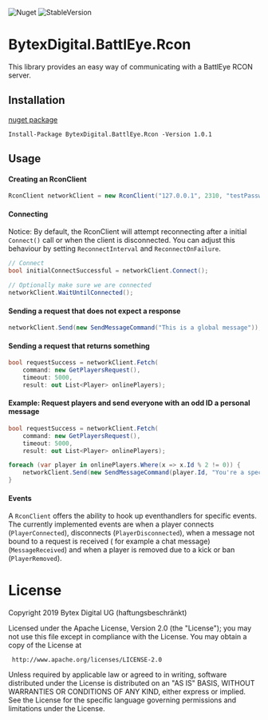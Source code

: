 ![Nuget](https://img.shields.io/nuget/v/BytexDigital.BattlEye.Rcon.svg?style=flat-square)
![StableVersion](https://img.shields.io/badge/stable_version-v1.0.1-green.svg?style=flat-square)

# BytexDigital.BattlEye.Rcon
This library provides an easy way of communicating with a BattlEye RCON server.

## Installation
[nuget package](https://www.nuget.org/packages/BytexDigital.BattlEye.Rcon/)
```
Install-Package BytexDigital.BattlEye.Rcon -Version 1.0.1
```


## Usage
#### Creating an RconClient
```cs
RconClient networkClient = new RconClient("127.0.0.1", 2310, "testPassword");
```

#### Connecting
Notice: By default, the RconClient will attempt reconnecting after a initial `Connect()` call or when the client is disconnected.
You can adjust this behaviour by setting `ReconnectInterval` and `ReconnectOnFailure`.
```cs
// Connect
bool initialConnectSuccessful = networkClient.Connect();

// Optionally make sure we are connected
networkClient.WaitUntilConnected();
```

#### Sending a request that does not expect a response
```cs
networkClient.Send(new SendMessageCommand("This is a global message"));
```

#### Sending a request that returns something
```cs
bool requestSuccess = networkClient.Fetch(
	command: new GetPlayersRequest(),
	timeout: 5000,
	result: out List<Player> onlinePlayers);
```

#### Example: Request players and send everyone with an odd ID a personal message
```cs
bool requestSuccess = networkClient.Fetch(
	command: new GetPlayersRequest(),
	timeout: 5000,
	result: out List<Player> onlinePlayers);

foreach (var player in onlinePlayers.Where(x => x.Id % 2 != 0)) {
	networkClient.Send(new SendMessageCommand(player.Id, "You're a special person"));
}
```

#### Events
A `RconClient` offers the ability to hook up eventhandlers for specific events. The currently implemented events are when a player connects (`PlayerConnected`), disconnects (`PlayerDisconnected`), when a message not bound to a request is received ( for example a chat message) (`MessageReceived`) and when a player is removed due to a kick or ban (`PlayerRemoved`).

# License
Copyright 2019 Bytex Digital UG (haftungsbeschränkt)

 Licensed under the Apache License, Version 2.0 (the "License");
 you may not use this file except in compliance with the License.
 You may obtain a copy of the License at

     http://www.apache.org/licenses/LICENSE-2.0

 Unless required by applicable law or agreed to in writing, software
 distributed under the License is distributed on an "AS IS" BASIS,
 WITHOUT WARRANTIES OR CONDITIONS OF ANY KIND, either express or implied.
 See the License for the specific language governing permissions and
 limitations under the License.
